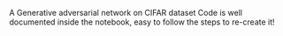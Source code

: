 A Generative adversarial network on CIFAR dataset
Code is well documented inside the notebook, easy to follow the steps to re-create it!

